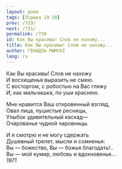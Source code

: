 ```yaml
---
layout: poem
tags: [Лірыка 19-20]
prev: /729/
next: /731/
permalink: /730
id: Как Вы красивы! Слов не нахожу...
title: Как Вы красивы! Слов не нахожу...
author: ГЕНАДЗЬ РЫМСКІ
lang: ru
---
```



Как Вы красивы! Слов не нахожу  
И восхищенья выразить не смею.  
С восторгом, с робостью на Вас гляжу  
И, как мальчишка, по уши краснею.  

Мне нравится Ваш откровенный взгляд,  
Овал лица, пушистые ресницы,  
Улыбок удивительный каскад—  
Очарованье чудной чаровницы.  

И я смотрю и не могу сдержать  
Душевный трепет, мысли и сомненья:  
Вы — божество, Вы — божья благодать!..  
Вы — мой кумир, любовь и вдохновенье...  
*1971*  
